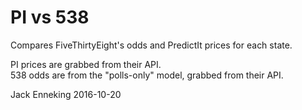 # PI vs 538
Compares FiveThirtyEight's odds and PredictIt prices for each state.

PI prices are grabbed from their API.  
538 odds are from the "polls-only" model, grabbed from their API.

Jack Enneking
2016-10-20
